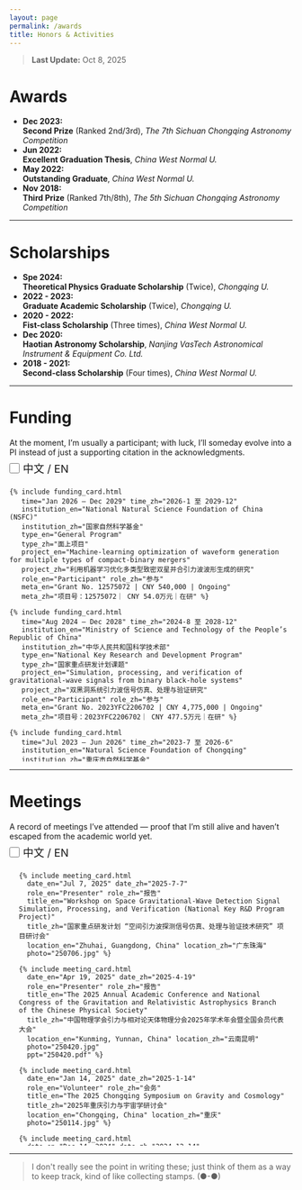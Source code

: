 ```yaml
---
layout: page
permalink: /awards
title: Honors & Activities
---
```


> **Last Update:** Oct 8, 2025

# Awards

-  **Dec 2023:**  
  **Second Prize** (Ranked 2nd/3rd), *The 7th Sichuan Chongqing Astronomy Competition*
-  **Jun 2022:**  
  **Excellent Graduation Thesis**, *China West Normal U.*
-  **May 2022:**  
  **Outstanding Graduate**, *China West Normal U.*
-  **Nov 2018:**  
  **Third Prize** (Ranked 7th/8th),  *The 5th Sichuan Chongqing Astronomy Competition* 

---

# Scholarships

-  **Spe 2024:**  
  **Theoretical Physics Graduate Scholarship** (Twice), *Chongqing U.*
-  **2022 - 2023:**  
  **Graduate Academic Scholarship** (Twice), *Chongqing U.*
-  **2020 - 2022:**  
  **Fist-class Scholarship** (Three times), *China West Normal U.* 
-  **Dec 2020:**  
  **Haotian Astronomy Scholarship**, *Nanjing VasTech Astronomical Instrument & Equipment Co. Ltd.*
-  **2018 - 2021:**  
  **Second-class Scholarship** (Four times), *China West Normal U.* 

---

# Funding

<p style="margin-bottom: 6px;">
  At the moment, I’m usually a participant; with luck, I’ll someday evolve into a PI instead of just a supporting citation in the acknowledgments.
</p>

<!-- 复选框风格按钮：未选=英文；选中=中文 -->
<div class="checkbox-container" style="margin: 6px 0 8px;">
  <input type="checkbox" id="funding-lang-cn" aria-label="Show Chinese">
  <label for="funding-lang-cn">中文 / EN</label>
</div>

<!-- 局部作用域容器：仅影响这里 -->
<div id="funding-block" data-lang="en" style="height: 500px; overflow-y: scroll; border: 0px solid #ccc; padding: 0 10px 0 0;">
  <ul style="margin: 0; padding-left: 0em;">

    {% include funding_card.html
       time="Jan 2026 – Dec 2029" time_zh="2026-1 至 2029-12"
       institution_en="National Natural Science Foundation of China (NSFC)"
       institution_zh="国家自然科学基金"
       type_en="General Program"
       type_zh="面上项目"
       project_en="Machine-learning optimization of waveform generation for multiple types of compact-binary mergers"
       project_zh="利用机器学习优化多类型致密双星并合引力波波形生成的研究"
       role_en="Participant" role_zh="参与"
       meta_en="Grant No. 12575072 | CNY 540,000 | Ongoing"
       meta_zh="项目号：12575072｜ CNY 54.0万元｜在研" %}

    {% include funding_card.html
       time="Aug 2024 – Dec 2028" time_zh="2024-8 至 2028-12"
       institution_en="Ministry of Science and Technology of the People’s Republic of China"
       institution_zh="中华人民共和国科学技术部"
       type_en="National Key Research and Development Program"
       type_zh="国家重点研发计划课题"
       project_en="Simulation, processing, and verification of gravitational-wave signals from binary black-hole systems"
       project_zh="双黑洞系统引力波信号仿真、处理与验证研究"
       role_en="Participant" role_zh="参与"
       meta_en="Grant No. 2023YFC2206702 | CNY 4,775,000 | Ongoing"
       meta_zh="项目号：2023YFC2206702｜ CNY 477.5万元｜在研" %}

    {% include funding_card.html
       time="Jul 2023 – Jun 2026" time_zh="2023-7 至 2026-6"
       institution_en="Natural Science Foundation of Chongqing"
       institution_zh="重庆市自然科学基金"
       type_en="General Program"
       type_zh="面上项目"
       project_en="Joint observation of the cosmic-string stochastic gravitational-wave background with space-based detectors"
       project_zh="利用空间引力波探测器联合观测宇宙弦随机引力波背景的研究"
       role_en="Participant" role_zh="参与"
       meta_en="Grant No. CSTB2023NSCQ-MSX0103 | CNY 50,000 | Ongoing"
       meta_zh="项目号：CSTB2023NSCQ-MSX0103｜ CNY 5.0万元｜在研" %}

    {% include funding_card.html
       time="Jan 2022 – Sep 2026" time_zh="2022-01 至 2026-09"
       institution_en="Ministry of Science and Technology of the People’s Republic of China"
       institution_zh="中华人民共和国科学技术部"
       type_en="National Key Research and Development Program"
       type_zh="国家重点研发计划课题"
       project_en="Characteristics and signal identification of novel gravitational-wave sources (e.g., cosmic strings) and their stochastic backgrounds"
       project_zh="宇宙弦等新颖引力波源与随机引力波背景的特征和信号识别研究"
       role_en="Participant" role_zh="参与"
       meta_en="Grant No. 2021YFC2203004 | CNY 4,400,000 | Ongoing"
       meta_zh="项目号：2021YFC2203004｜ CNY 440.0万元｜在研" %}

  </ul>
</div>

<style>
  /* 复选框样式（按你提供的） */
  .checkbox-container {
    font-size: 19px;
    display: flex;
    align-items: center;
  }
  #funding-lang-cn {
    width: 18px;
    height: 18px;
    margin: 0 6px 0 0;
    accent-color: #36a2eb;
  }
  #funding-lang-cn + label {
    vertical-align: middle;
  }

  /* —— 语言切换：仅作用于 #funding-block —— */
  #funding-block .lang-en { display: inline; }
  #funding-block .lang-zh { display: none; }

  /* 勾选中文时：用 data-lang 切换，增加优先级并加 !important 防止后加载样式干扰 */
  #funding-block[data-lang="zh"] .lang-en { display: none !important; }
  #funding-block[data-lang="zh"] .lang-zh { display: inline !important; }
</style>

<script>
  (function () {
    const checkbox = document.getElementById('funding-lang-cn');
    const block = document.getElementById('funding-block');

    // 默认英文：data-lang="en"
    checkbox.addEventListener('change', function () {
      block.setAttribute('data-lang', checkbox.checked ? 'zh' : 'en');
    });
  })();
</script>

---

<!-- Meetings -->
# Meetings

<p style="margin-bottom: 6px;">
  A record of meetings I’ve attended — proof that I’m still alive and haven’t escaped from the academic world yet.
</p>

<!-- 复选框样式的语言切换（仅影响下方 #meetings-block） -->
<div class="checkbox-container" style="margin: 6px 0 8px;">
  <input type="checkbox" id="meetings-lang-cn" aria-label="Show Chinese">
  <label for="meetings-lang-cn">中文 / EN</label>
</div>

<div id="meetings-block" data-lang="en" style="height: 500px; overflow-y: scroll; border: 0px solid #ccc; padding: 0 10px 0 0;">
  <ul style="margin: 0; padding-left: 1.2em;">

    {% include meeting_card.html 
      date_en="Jul 7, 2025" date_zh="2025-7-7"
      role_en="Presenter" role_zh="报告"
      title_en="Workshop on Space Gravitational-Wave Detection Signal Simulation, Processing, and Verification (National Key R&D Program Project)"
      title_zh="国家重点研发计划 “空间引力波探测信号仿真、处理与验证技术研究” 项目研讨会"
      location_en="Zhuhai, Guangdong, China" location_zh="广东珠海"
      photo="250706.jpg" %}

    {% include meeting_card.html 
      date_en="Apr 19, 2025" date_zh="2025-4-19"
      role_en="Presenter" role_zh="报告"
      title_en="The 2025 Annual Academic Conference and National Congress of the Gravitation and Relativistic Astrophysics Branch of the Chinese Physical Society"
      title_zh="中国物理学会引力与相对论天体物理分会2025年学术年会暨全国会员代表大会"
      location_en="Kunming, Yunnan, China" location_zh="云南昆明"
      photo="250420.jpg"
      ppt="250420.pdf" %}

    {% include meeting_card.html 
      date_en="Jan 14, 2025" date_zh="2025-1-14"
      role_en="Volunteer" role_zh="会务"
      title_en="The 2025 Chongqing Symposium on Gravity and Cosmology"
      title_zh="2025年重庆引力与宇宙学研讨会"
      location_en="Chongqing, China" location_zh="重庆"
      photo="250114.jpg" %}

    {% include meeting_card.html 
      date_en="Dec 14, 2024" date_zh="2024-12-14"
      role_en="Participant" role_zh="参会"
      title_en="Workshop on Space Gravitational-Wave Detection Signal Simulation, Processing, and Verification (National Key R&D Program Project)"
      title_zh="国家重点研发计划 “引力波探测” 重点专项 “空间引力波探测信号仿真、处理与验证技术研究” 项目启动暨实施方案论证会"
      location_en="Zhuhai, Guangdong, China" location_zh="广东珠海" %}

    {% include meeting_card.html 
      date_en="Apr 19, 2024" date_zh="2024-4-19"
      role_en="Presenter" role_zh="报告"
      title_en="The 2024 Annual Meeting of Gravitation and Relativity Astrophysics Division of Chinese Physical Society & 6th Galileo–Xu Guangqi Meeting"
      title_zh="中国物理学会引力与相对论天体物理分会2024年学术年会暨第六届伽利略—徐光启国际会议"
      location_en="Hengyang, Hunan, China" location_zh="湖南衡阳"
      photo="240419.jpg"
      ppt="240419.pdf" %}

    {% include meeting_card.html 
      date_en="Apr 9, 2024" date_zh="2024-4-9"
      role_en="Participant" role_zh="参会"
      title_en="The 2nd International Mini-Workshop on Gravitational Waves and the Early Universe"
      title_zh="第二届引力波与早期宇宙国际小型研讨会"
      location_en="Beijing, China" location_zh="北京"
      photo="240409.jpg" %}

    {% include meeting_card.html 
      date_en="Oct 28, 2023" date_zh="2023-10-28"
      role_en="Volunteer" role_zh="会务"
      title_en="The 2023 Electrodynamics Textbook and Course Construction Seminar"
      title_zh="2023年电动力学精品教材与课程建设研讨会"
      location_en="Chongqing, China" location_zh="重庆"
      photo="231028.jpg" %}

    {% include meeting_card.html 
      date_en="Oct 13, 2023" date_zh="2023-10-13"
      role_en="Participant" role_zh="参会"
      title_en="The 2023 Sichuan–Chongqing Theoretical Physics Frontier Symposium"
      title_zh="2023年度川渝地区理论物理前沿学术研讨会"
      location_en="Chengdu, Sichuan, China" location_zh="四川成都"
      photo="231013.jpg" %}

    {% include meeting_card.html 
      date_en="Apr 22, 2023" date_zh="2023-4-22"
      role_en="Volunteer" role_zh="会务"
      title_en="The 2023 Annual Meeting of the Chinese Physical Society, Division of Gravitation and Relativity Astrophysics"
      title_zh="中国物理学会引力与相对论天体物理分会2023年学术年会"
      location_en="Chongqing, China" location_zh="重庆" %}

    {% include meeting_card.html 
      date_en="Apr 21, 2023" date_zh="2023-4-21"
      role_en="Volunteer" role_zh="会务"
      title_en="2022 Annual Progress Meeting on Template Library and Signal Recognition for Space Gravitational Wave Detection"
      title_zh="空间引力波探测模板库与信号识别技术 2022 年度推进会"
      location_en="Chongqing, China" location_zh="重庆" %}

    {% include meeting_card.html 
      date_en="Apr 1, 2023" date_zh="2023-4-1"
      role_en="Participant" role_zh="参会"
      title_en="Chongqing Theoretical Physics Frontier Academic Seminar"
      title_zh="重庆市理论物理前沿学术研讨会"
      location_en="Chongqing, China" location_zh="重庆"
      photo="230401.jpg" %}

  </ul>
</div>

<style>
  /* 复选框样式（与你之前一致） */
  .checkbox-container {
    font-size: 19px; 
    display: flex; 
    align-items: center;
  }
  #meetings-lang-cn {
    width: 18px; 
    height: 18px; 
    margin: 0 6px 0 0; 
    accent-color: #36a2eb;
  }
  #meetings-lang-cn + label { vertical-align: middle; }

  /* —— 语言切换：仅作用于 #meetings-block —— */
  #meetings-block .lang-en { display: inline; }
  #meetings-block .lang-zh { display: none; }
  #meetings-block[data-lang="zh"] .lang-en { display: none !important; }
  #meetings-block[data-lang="zh"] .lang-zh { display: inline !important; }
</style>

<script>
  (function () {
    const checkbox = document.getElementById('meetings-lang-cn');
    const block = document.getElementById('meetings-block');
    checkbox.addEventListener('change', function () {
      block.setAttribute('data-lang', checkbox.checked ? 'zh' : 'en');
    });
  })();
</script>


---

> I don't really see the point in writing these; just think of them as a way to keep track, kind of like collecting stamps. (●-●)

